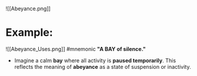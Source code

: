 ![[Abeyance.png]]
# Example:
![[Abeyance_Uses.png]]
#mnemonic **"A BAY of silence."**

- Imagine a calm **bay** where all activity is **paused temporarily**. This reflects the meaning of **abeyance** as a state of suspension or inactivity.